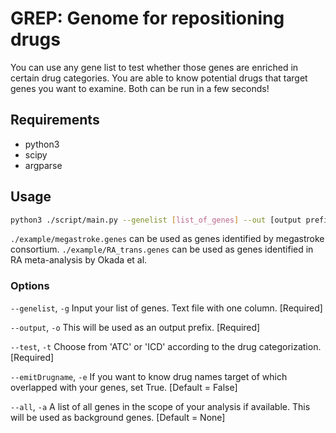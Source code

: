 
# GREP: Genome for repositioning drugs
You can use any gene list to test whether those genes are enriched in certain drug categories.
You are able to know potential drugs that target genes you want to examine.
Both can be run in a few seconds!

## Requirements
- python3
- scipy
- argparse

## Usage
```bash
python3 ./script/main.py --genelist [list_of_genes] --out [output prefix]  --test [ATC or ICD]
```

`./example/megastroke.genes` can be used as genes identified by megastroke consortium.
`./example/RA_trans.genes` can be used as genes identified in RA meta-analysis by Okada et al.

### Options
`--genelist`, `-g`  Input your list of genes. Text file with one column. [Required]

`--output`, `-o`  This will be used as an output prefix. [Required]

`--test`, `-t`  Choose from 'ATC' or 'ICD' according to the drug categorization. [Required]

`--emitDrugname`, `-e`  If you want to know drug names target of which overlapped with your genes, set True. [Default = False]

`--all`, `-a` A list of all genes in the scope of your analysis if available. This will be used as background genes. [Default = None]
